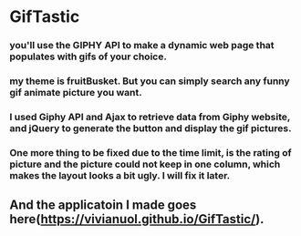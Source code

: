 # GifTastic

###  you'll use the GIPHY API to make a dynamic web page that populates with gifs of your choice. 
###  my theme is fruitBusket. But you can simply search any funny gif animate picture you want.

###  I used Giphy API and Ajax to retrieve data from Giphy website, and jQuery to generate the button and display the gif pictures.

###  One more thing to be fixed due to the time limit, is the rating of picture and the picture could not keep in one column, which makes the layout looks a bit ugly. I will fix it later.

## And the applicatoin I made goes here(https://vivianuol.github.io/GifTastic/).
